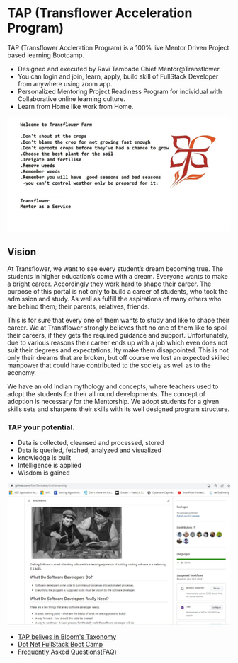 # TAP (Transflower Acceleration Program)
TAP (Transflower Accleration Program) is a  100% live Mentor Driven Project based learning Bootcamp. 
- Designed and executed by Ravi Tambade Chief Mentor@Transflower. 
- You can login and join, learn, apply, build skill of FullStack Developer from anywhere using zoom app.
- Personalized Mentoring Project Readiness Program for individual with Collaborative online learning culture.
- Learn from Home like work from Home.

<img src="/images/TransflowerFarm.jpg"/>

## Vision

At Transflower, we want to see every student’s dream becoming true. The students in higher education’s come with a dream.  Everyone wants to make a bright career. Accordingly  they work hard to shape their career. The purpose of this portal is not only to build a career of students, who took the admission and study. As well as fulfill the aspirations of many others who are behind them; their parents, relatives, friends.

This is for sure that every one of them wants to study and like to shape their career. We at Transflower strongly believes that no one of them like to spoil their careers, if they gets the required guidance and support. Unfortunately, due to various reasons their career ends up with a job which even does not suit their degrees and expectations.  Ity make them disappointed. This is not only their dreams that are broken, but off course we lost an expected skilled manpower that could have contributed to the society as well as to the economy.

We have an old Indian mythology and concepts, where teachers used to adopt the students for their all round developments. The concept of adoption is necessary for the Mentorship. We  adopt students for a given skills sets and sharpens their skills with its well designed program structure.

### TAP your potential.
- Data is collected, cleansed and processed, stored
- Data is queried, fetched, analyzed and visualized
- knowledge is built
- Intelligence is applied
- Wisdom is gained

<img src="/images/TAP_Internship.jpg"/>

- [TAP belives in Bloom's Taxonomy](https://github.com/RaviTambade/tap/blob/main/bloomsTaxonomyTAP.md)
- [Dot Net FullStack Boot Camp](https://github.com/RaviTambade/tap/blob/main/dotnet.md)
- [Frequently Asked Questions(FAQ)](https://github.com/RaviTambade/tap/blob/main/FAQ.md)
